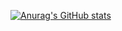 [![Anurag's GitHub stats](https://github-readme-stats.vercel.app/api?username=01Eternal)](https://github.com/01Eternal/github-readme-stats)
